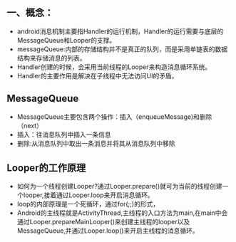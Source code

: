 ##  一、概念： ## 
- android消息机制主要指Handler的运行机制，Handler的运行需要与底层的MessageQueue和Looper的支撑。
- messageQueue:内部的存储结构并不是真正的队列，而是采用单链表的数据结构来存储消息的列表。
- Handler创建的时候，会采用当前线程的Looper来构造消息循环系统。
- Handler的主要作用是解决在子线程中无法访问UI的矛盾。

## MessageQueue  ## 
- MessageQueue主要包含两个操作：插入（enqueueMessage)和删除（next）
- 插入：往消息队列中插入一条信息
- 删除:从消息队列中取出一条消息并将其从消息队列中移除

## Looper的工作原理 ##
- 如何为一个线程创建Looper?通过Looper.prepare()就可为当前的线程创建一个looper,接着通过Looper.loop来开启消息循环。
- loop的内部原理是一个死循环，通过for(;;)的形式，
- Android的主线程就是ActivityThread,主线程的入口方法为main,在main中会通过Looper.prepareMainLooper()来创建主线程的looper以及MessageQueue,并通过Looper.loop()来开启主线程的消息循环。